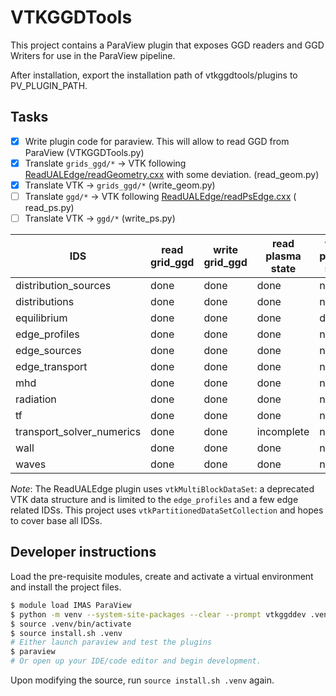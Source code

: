 VTKGGDTools
===========

This project contains a ParaView plugin that exposes GGD readers and GGD Writers for use in the ParaView pipeline.

After installation, export the installation path of vtkggdtools/plugins to PV_PLUGIN_PATH.

Tasks
-----

- [x] Write plugin code for paraview. This will allow to read GGD from ParaView (VTKGGDTools.py)
- [x] Translate `grids_ggd/*` -> VTK
  following [ReadUALEdge/readGeometry.cxx](https://git.iter.org/projects/BND/repos/solps-gui/browse/src/plugins/paraview/readGmtryEdge.cxx)
  with some deviation. (read_geom.py)
- [x] Translate VTK -> `grids_ggd/*` (write_geom.py)
- [ ] Translate `ggd/*` -> VTK
  following [ReadUALEdge/readPsEdge.cxx](https://git.iter.org/projects/BND/repos/solps-gui/browse/src/plugins/paraview/readPsEdge.cxx) (
  read_ps.py)
- [ ] Translate VTK -> `ggd/*` (write_ps.py)

|IDS|  read grid_ggd| write grid_ggd| read plasma state| write plasma state|
|---|---|---|---|---|
|distribution_sources|done|done|done|n/a
|distributions | done |done|done|n/a
|equilibrium| done |done|done|done
|edge_profiles| done  |done|done|n/a
|edge_sources| done  |done|done|n/a
|edge_transport| done  |done|done|n/a
|mhd| done  |done|done|n/a
|radiation| done  |done|done|n/a
|tf| done  |done|done|n/a
|transport_solver_numerics| done  |done|incomplete|n/a
|wall| done  |done|done|n/a
|waves| done  |done|done|n/a

*Note*: The ReadUALEdge plugin uses `vtkMultiBlockDataSet`: a deprecated VTK data structure and is limited to
the `edge_profiles` and a few edge related IDSs. This project uses `vtkPartitionedDataSetCollection` and hopes to cover
base all IDSs.

Developer instructions
----------------------
Load the pre-requisite modules, create and activate a virtual environment and install
the project files.
  ```bash
  $ module load IMAS ParaView
  $ python -m venv --system-site-packages --clear --prompt vtkggddev .venv 
  $ source .venv/bin/activate
  $ source install.sh .venv
  # Either launch paraview and test the plugins
  $ paraview
  # Or open up your IDE/code editor and begin development.
  ```
Upon modifying the source, run `source install.sh .venv` again.

